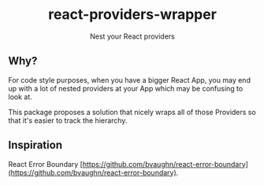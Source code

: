 <div align="center">
<h1>react-providers-wrapper</h1>

Nest your React providers
</div>

## Why?

For code style purposes, when you have a bigger React App, you may end up with a lot of nested providers at your App which may be confusing to look at.

This package proposes a solution that nicely wraps all of those Providers so that it's easier to track the hierarchy.

## Inspiration

React Error Boundary [https://github.com/bvaughn/react-error-boundary](https://github.com/bvaughn/react-error-boundary).